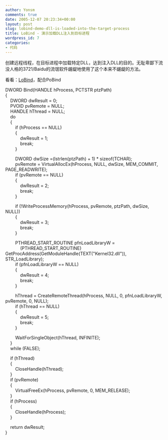 ```yaml
---
author: Yonsm
comments: true
date: 2005-12-07 20:23:34+00:00
layout: post
slug: lobind-demo-dll-is-loaded-into-the-target-process
title: LoBind - 演示加载DLL注入到目标进程
wordpress_id: 7
categories:
- 代码
---
```


创建远程线程，在目标进程中加载特定DLL，达到注入DLL的目的。无耻卑鄙下流没人格的3721/Baidu的流氓软件龌龊地使用了这个本来不龌龊的方法。<!-- more -->

看看：[LoBind](/assets/LoBind%201.0.16.78.rar)，配合PoBind

DWORD Bind(HANDLE hProcess, PCTSTR ptzPath)  
{  
    DWORD dwResult = 0;  
    PVOID pvRemote = NULL;  
    HANDLE hThread = NULL;  
    do  
    {  
        if (hProcess == NULL)  
        {  
            dwResult = 1;  
            break;  
        }

        DWORD dwSize =(lstrlen(ptzPath) + 1) * sizeof(TCHAR);  
        pvRemote = VirtualAllocEx(hProcess, NULL, dwSize, MEM_COMMIT, PAGE_READWRITE);  
        if (pvRemote == NULL)  
        {  
            dwResult = 2;  
            break;  
        }

        if (!WriteProcessMemory(hProcess, pvRemote, ptzPath, dwSize, NULL))  
        {  
            dwResult = 3;  
            break;  
        }

        PTHREAD_START_ROUTINE pfnLoadLibraryW =   
            (PTHREAD_START_ROUTINE) GetProcAddress(GetModuleHandle(TEXT("Kernel32.dll")), STR_LoadLibrary);  
        if (pfnLoadLibraryW == NULL)  
        {  
            dwResult = 4;  
            break;  
        }

        hThread = CreateRemoteThread(hProcess, NULL, 0, pfnLoadLibraryW, pvRemote, 0, NULL);  
        if (hThread == NULL)  
        {  
            dwResult = 5;  
            break;  
        }

        WaitForSingleObject(hThread, INFINITE);  
    }  
    while (FALSE);

    if (hThread)  
    {  
        CloseHandle(hThread);  
    }  
    if (pvRemote)  
    {  
        VirtualFreeEx(hProcess, pvRemote, 0, MEM_RELEASE);  
    }  
    if (hProcess)  
    {  
        CloseHandle(hProcess);  
    }

    return dwResult;  
}
